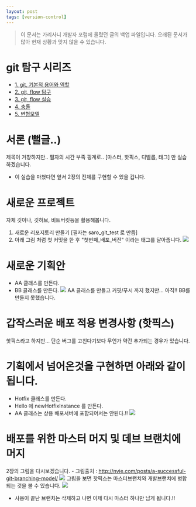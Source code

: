 ```yaml
---
layout: post
tags: [version-control]
---
```


> 이 문서는 가리사니 개발자 포럼에 올렸던 글의 백업 파일입니다.
오래된 문서가 많아 현재 상황과 맞지 않을 수 있습니다.


# git 탐구 시리즈
- [1. git, 기본적 용어와 역할](/2016/10/25/%EB%B0%B1%EC%97%85-%EA%B0%80%EB%A6%AC%EC%82%AC%EB%8B%88-git-%ED%83%90%EA%B5%AC-1.-git,-%EA%B8%B0%EB%B3%B8%EC%A0%81-%EC%9A%A9%EC%96%B4%EC%99%80-%EC%97%AD%ED%95%A0.html)
- [2. git, flow 탐구](/2016/10/26/%EB%B0%B1%EC%97%85-%EA%B0%80%EB%A6%AC%EC%82%AC%EB%8B%88-git-%ED%83%90%EA%B5%AC-2.-git,-flow-%ED%83%90%EA%B5%AC.html)
- [3. git, flow 실습](/2016/10/26/%EB%B0%B1%EC%97%85-%EA%B0%80%EB%A6%AC%EC%82%AC%EB%8B%88-git-%ED%83%90%EA%B5%AC-3.-git,-flow-%EC%8B%A4%EC%8A%B5.html)
- [4. 충돌](/2016/11/16/%EB%B0%B1%EC%97%85-%EA%B0%80%EB%A6%AC%EC%82%AC%EB%8B%88-git-%ED%83%90%EA%B5%AC-4.-%EC%B6%A9%EB%8F%8C.html)
- [5. 변형모델](/2016/11/17/%EB%B0%B1%EC%97%85-%EA%B0%80%EB%A6%AC%EC%82%AC%EB%8B%88-git-%ED%83%90%EA%B5%AC-5.-%EB%B3%80%ED%98%95%EB%AA%A8%EB%8D%B8.html)


# 서론 (뻘글..)
제목이 거창하지만.. 필자의 시간 부족 핑계로.. [마스터, 핫픽스, 디벨롭, 태그] 만 실습하겠습니다.
- 이 실습을 마쳤다면 앞서 2장의 전체를 구현할 수 있을 겁니다.


# 새로운 프로젝트
자체 깃이나, 깃허브, 비트버킷등을 활용해봅니다.
1. 새로운 리포지토리 만들기 [필자는 saro_git_test 로 만듬]
2. 아래 그림 처럼 첫 커밋을 한 후 "첫번째_배포_버전" 이라는 태그를 달아줍니다.
![](/file/old/176.png)


# 새로운 기획안
- AA 클래스를 만든다.
- BB 클래스를 만든다.
![](/file/old/177.png)
AA 클래스를 만들고 커핏/푸시 까지 했지만... 아직!! BB를 만들지 못했습니다.


# 갑작스러운 배포 적용 변경사항 (핫픽스)
핫픽스라고 하지만... 단순 버그를 고친다기보다 무언가 약간 추가되는 경우가 있습니다.
# 기획에서 넘어온것을 구현하면 아래와 같이됩니다.
- Hotfix 클래스를 만든다.
- Hello 에 newHotfixInstance 를 만든다.
- AA 클래스는 상용 배포서버에 포함되어서는 안된다.!!
![](/file/old/178.png)


# 배포를 위한 마스터 머지 및 데브 브랜치에 머지
2장의 그림을 다시보겠습니다. - 그림출처 : http://nvie.com/posts/a-successful-git-branching-model/
![](/file/old/174.png)
그림을 보면 핫픽스는 마스터브랜치와 개발브랜치에 병합되는 것을 볼 수 있습니다.
![](/file/old/179.png)
- 사용이 끝난 브랜치는 삭제하고 나면 이제 다시 마스터 하나만 남게 됩니다.!!